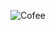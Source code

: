 
![Cofee](https://user-images.githubusercontent.com/98634205/175206649-8ffe69e9-be1f-47f0-85b4-9362a3b23eea.png)
